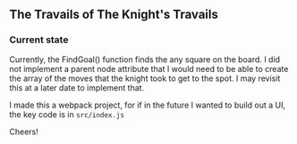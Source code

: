 ## The Travails of The Knight's Travails

### Current state

Currently, the FindGoal() function finds the any square on the board. I did not implement a parent node attribute that I would need to be able to create the array of the moves that the knight took to get to the spot.  I may revisit this at a later date to implement that. 

I made this a webpack project, for if in the future I wanted to build out a UI, the key code is in `src/index.js`

Cheers!
